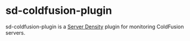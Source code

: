 # sd-coldfusion-plugin #

sd-coldfusion-plugin is a [Server Density](http://serverdensity.com) plugin for monitoring ColdFusion servers.
